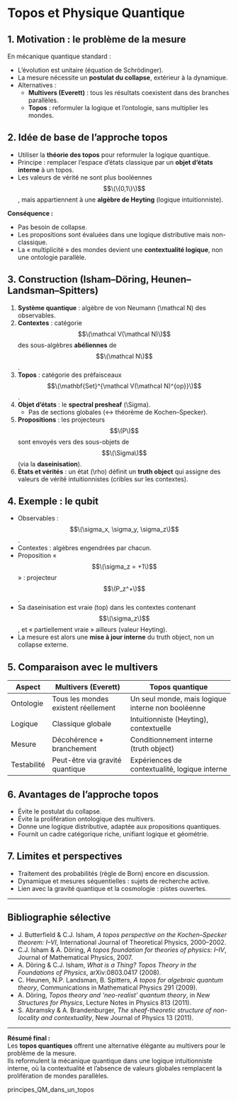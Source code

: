 # Topos et Physique Quantique

## 1. Motivation : le problème de la mesure

En mécanique quantique standard :  
- L’évolution est unitaire (équation de Schrödinger).  
- La mesure nécessite un **postulat du collapse**, extérieur à la dynamique.  
- Alternatives :  
  - **Multivers (Everett)** : tous les résultats coexistent dans des branches parallèles.  
  - **Topos** : reformuler la logique et l’ontologie, sans multiplier les mondes.

## 2. Idée de base de l’approche topos

- Utiliser la **théorie des topos** pour reformuler la logique quantique.  
- Principe : remplacer l’espace d’états classique par un **objet d’états interne** à un topos.  
- Les valeurs de vérité ne sont plus booléennes $$\(\{0,1\}\)$$, mais appartiennent à une **algèbre de Heyting** (logique intuitionniste).  

**Conséquence :**  
- Pas besoin de collapse.  
- Les propositions sont évaluées dans une logique distributive mais non-classique.  
- La « multiplicité » des mondes devient une **contextualité logique**, non une ontologie parallèle.

## 3. Construction (Isham–Döring, Heunen–Landsman–Spitters)

1. **Système quantique** : algèbre de von Neumann \(\mathcal N\) des observables.  
2. **Contextes** : catégorie $$\(\mathcal V(\mathcal N)\)$$ des sous-algèbres **abéliennes** de $$\(\mathcal N\)$$.  
3. **Topos** : catégorie des préfaisceaux $$\(\mathbf{Set}^{\mathcal V(\mathcal N)^{op}}\)$$.  
4. **Objet d’états** : le **spectral presheaf** \(\Sigma\).  
   - Pas de sections globales (↔ théorème de Kochen–Specker).  
5. **Propositions** : les projecteurs $$\(P\)$$ sont envoyés vers des sous-objets de $$\(\Sigma\)$$ (via la **daseinisation**).  
6. **États et vérités** : un état \(\rho\) définit un **truth object** qui assigne des valeurs de vérité intuitionnistes (cribles sur les contextes).  

## 4. Exemple : le qubit

- Observables : $$\(\sigma_x, \sigma_y, \sigma_z\)$$.  
- Contextes : algèbres engendrées par chacun.  
- Proposition « $$\(\sigma_z = +1\)$$ » : projecteur $$\(P_z^+\)$$.  
- Sa daseinisation est vraie (top) dans les contextes contenant $$\(\sigma_z\)$$, et « partiellement vraie » ailleurs (valeur Heyting).  
- La mesure est alors une **mise à jour interne** du truth object, non un collapse externe.

## 5. Comparaison avec le multivers

| Aspect | Multivers (Everett) | Topos quantique |
|--------|---------------------|-----------------|
| Ontologie | Tous les mondes existent réellement | Un seul monde, mais logique interne non booléenne |
| Logique | Classique globale | Intuitionniste (Heyting), contextuelle |
| Mesure | Décohérence + branchement | Conditionnement interne (truth object) |
| Testabilité | Peut-être via gravité quantique | Expériences de contextualité, logique interne |

## 6. Avantages de l’approche topos

- Évite le postulat du collapse.  
- Évite la prolifération ontologique des multivers.  
- Donne une logique distributive, adaptée aux propositions quantiques.  
- Fournit un cadre catégorique riche, unifiant logique et géométrie.

## 7. Limites et perspectives

- Traitement des probabilités (règle de Born) encore en discussion.  
- Dynamique et mesures séquentielles : sujets de recherche active.  
- Lien avec la gravité quantique et la cosmologie : pistes ouvertes.

---

## Bibliographie sélective

- J. Butterfield & C.J. Isham, *A topos perspective on the Kochen–Specker theorem: I–VI*, International Journal of Theoretical Physics, 2000–2002.  
- C.J. Isham & A. Döring, *A topos foundation for theories of physics: I–IV*, Journal of Mathematical Physics, 2007.  
- A. Döring & C.J. Isham, *What is a Thing? Topos Theory in the Foundations of Physics*, arXiv:0803.0417 (2008).  
- C. Heunen, N.P. Landsman, B. Spitters, *A topos for algebraic quantum theory*, Communications in Mathematical Physics 291 (2009).  
- A. Döring, *Topos theory and ‘neo-realist’ quantum theory*, in *New Structures for Physics*, Lecture Notes in Physics 813 (2011).  
- S. Abramsky & A. Brandenburger, *The sheaf-theoretic structure of non-locality and contextuality*, New Journal of Physics 13 (2011).  

---

**Résumé final :**  
Les **topos quantiques** offrent une alternative élégante au multivers pour le problème de la mesure.  
Ils reformulent la mécanique quantique dans une logique intuitionniste interne, où la contextualité et l’absence de valeurs globales remplacent la prolifération de mondes parallèles.

principes_QM_dans_un_topos
